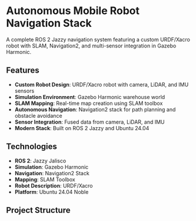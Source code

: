 # Autonomous Mobile Robot Navigation Stack

A complete ROS 2 Jazzy navigation system featuring a custom URDF/Xacro robot with SLAM, Navigation2, and multi-sensor integration in Gazebo Harmonic.

## Features
- **Custom Robot Design**: URDF/Xacro robot with camera, LiDAR, and IMU sensors
- **Simulation Environment**: Gazebo Harmonic warehouse world
- **SLAM Mapping**: Real-time map creation using SLAM toolbox
- **Autonomous Navigation**: Navigation2 stack for path planning and obstacle avoidance
- **Sensor Integration**: Fused data from camera, LiDAR, and IMU
- **Modern Stack**: Built on ROS 2 Jazzy and Ubuntu 24.04

## Technologies
- **ROS 2**: Jazzy Jalisco
- **Simulation**: Gazebo Harmonic
- **Navigation**: Navigation2 Stack
- **Mapping**: SLAM Toolbox
- **Robot Description**: URDF/Xacro
- **Platform**: Ubuntu 24.04 Noble

## Project Structure